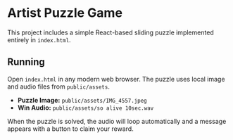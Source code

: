 # Artist Puzzle Game

This project includes a simple React-based sliding puzzle implemented entirely in `index.html`.

## Running

Open `index.html` in any modern web browser. The puzzle uses local image and audio files from `public/assets`.

- **Puzzle Image:** `public/assets/IMG_4557.jpeg`
- **Win Audio:** `public/assets/so alive 10sec.wav`

When the puzzle is solved, the audio will loop automatically and a message appears with a button to claim your reward.
